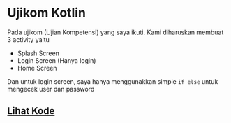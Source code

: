 # Ujikom Kotlin

Pada ujikom (Ujian Kompetensi) yang saya ikuti. Kami diharuskan membuat 3 activity yaitu

- Splash Screen
- Login Screen (Hanya login)
- Home Screen

Dan untuk login screen, saya hanya menggunakkan simple `if else` untuk mengecek user dan password

## [Lihat Kode](https://github.com/barraIhsan/ujikom-kotlin/tree/master/app/src/main/java/com/barra/ujikomkotlin)